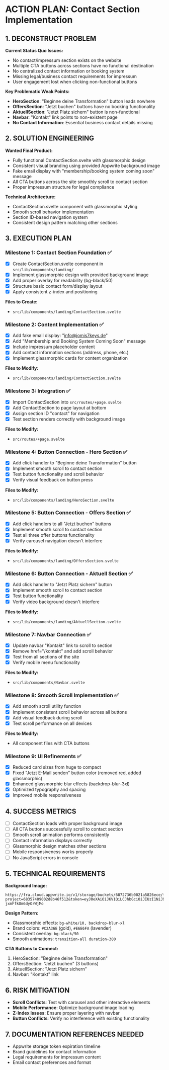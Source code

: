 # ACTION PLAN: Contact Section Implementation

## 1. DECONSTRUCT PROBLEM

**Current Status Quo Issues:**
- No contact/impressum section exists on the website
- Multiple CTA buttons across sections have no functional destination
- No centralized contact information or booking system
- Missing legal/business contact requirements for impressum
- User engagement lost when clicking non-functional buttons

**Key Problematic Weak Points:**
- **HeroSection**: "Beginne deine Transformation" button leads nowhere
- **OffersSection**: "Jetzt buchen" buttons have no booking functionality
- **AktuellSection**: "Jetzt Platz sichern" button is non-functional
- **Navbar**: "Kontakt" link points to non-existent page
- **No Contact Information**: Essential business contact details missing

## 2. SOLUTION ENGINEERING

**Wanted Final Product:**
- Fully functional ContactSection.svelte with glassmorphic design
- Consistent visual branding using provided Appwrite background image
- Fake email display with "membership/booking system coming soon" message
- All CTA buttons across the site smoothly scroll to contact section
- Proper impressum structure for legal compliance

**Technical Architecture:**
- ContactSection.svelte component with glassmorphic styling
- Smooth scroll behavior implementation
- Section ID-based navigation system
- Consistent design pattern matching other sections

## 3. EXECUTION PLAN

### **Milestone 1: Contact Section Foundation** ✅
- [x] Create ContactSection.svelte component in `src/lib/components/landing/`
- [x] Implement glassmorphic design with provided background image
- [x] Add proper overlay for readability (bg-black/50)
- [x] Structure basic contact form/display layout
- [x] Apply consistent z-index and positioning

**Files to Create:**
- `src/lib/components/landing/ContactSection.svelte`

### **Milestone 2: Content Implementation** ✅
- [x] Add fake email display: "info@jomis7keys.de"
- [x] Add "Membership and Booking System Coming Soon" message
- [x] Include impressum placeholder content
- [x] Add contact information sections (address, phone, etc.)
- [x] Implement glassmorphic cards for content organization

**Files to Modify:**
- `src/lib/components/landing/ContactSection.svelte`

### **Milestone 3: Integration** ✅
- [x] Import ContactSection into `src/routes/+page.svelte`
- [x] Add ContactSection to page layout at bottom
- [x] Assign section ID "contact" for navigation
- [x] Test section renders correctly with background image

**Files to Modify:**
- `src/routes/+page.svelte`

### **Milestone 4: Button Connection - Hero Section** ✅
- [x] Add click handler to "Beginne deine Transformation" button
- [x] Implement smooth scroll to contact section
- [x] Test button functionality and scroll behavior
- [x] Verify visual feedback on button press

**Files to Modify:**
- `src/lib/components/landing/HeroSection.svelte`

### **Milestone 5: Button Connection - Offers Section** ✅
- [x] Add click handlers to all "Jetzt buchen" buttons
- [x] Implement smooth scroll to contact section
- [x] Test all three offer buttons functionality
- [x] Verify carousel navigation doesn't interfere

**Files to Modify:**
- `src/lib/components/landing/OffersSection.svelte`

### **Milestone 6: Button Connection - Aktuell Section** ✅
- [x] Add click handler to "Jetzt Platz sichern" button
- [x] Implement smooth scroll to contact section
- [x] Test button functionality
- [x] Verify video background doesn't interfere

**Files to Modify:**
- `src/lib/components/landing/AktuellSection.svelte`

### **Milestone 7: Navbar Connection** ✅
- [x] Update navbar "Kontakt" link to scroll to section
- [x] Remove href="/kontakt" and add scroll behavior
- [x] Test from all sections of the site
- [x] Verify mobile menu functionality

**Files to Modify:**
- `src/lib/components/Navbar.svelte`

### **Milestone 8: Smooth Scroll Implementation** ✅
- [x] Add smooth scroll utility function
- [x] Implement consistent scroll behavior across all buttons
- [x] Add visual feedback during scroll
- [x] Test scroll performance on all devices

**Files to Modify:**
- All component files with CTA buttons

### **Milestone 9: UI Refinements** ✅
- [x] Reduced card sizes from huge to compact
- [x] Fixed "Jetzt E-Mail senden" button color (removed red, added glassmorphic)
- [x] Enhanced glassmorphic blur effects (backdrop-blur-3xl)
- [x] Optimized typography and spacing
- [x] Improved mobile responsiveness

## 4. SUCCESS METRICS

- [ ] ContactSection loads with proper background image
- [ ] All CTA buttons successfully scroll to contact section
- [ ] Smooth scroll animation performs consistently
- [ ] Contact information displays correctly
- [ ] Glassmorphic design matches other sections
- [ ] Mobile responsiveness works properly
- [ ] No JavaScript errors in console

## 5. TECHNICAL REQUIREMENTS

**Background Image:**
```
https://fra.cloud.appwrite.io/v1/storage/buckets/6872736b0021a5826ece/files/6875182900077173e876/preview?project=68357409002d8b46f512&token=eyJ0eXAiOiJKV1QiLCJhbGciOiJIUzI1NiJ9.eyJ0b2tlbklkIjoiNjg3NTE4M2M4ZDU4NDIzMjAyOTQiLCJyZXNvdXJjZUlkIjoiNjg3MjczNmIwMDIxYTU4MjZlY2U6Njg3NTE4MjkwMDA3NzE3M2U4NzYiLCJyZXNvdXJjZVR5cGUiOiJmaWxlcyIsInJlc291cmNlSW50ZXJuYWxJZCI6IjI1MjQ0OjUiLCJleHAiOjkuMjIzMzcyMDM4NjA3MzU4ZSsxOH0.3zLqHqT7HepFH8VZD429ft94z-jxmFfkOm6dyOrWjMo
```

**Design Pattern:**
- Glassmorphic effects: `bg-white/10, backdrop-blur-xl`
- Brand colors: `#C2A36E` (gold), `#E6E6FA` (lavender)
- Consistent overlay: `bg-black/50`
- Smooth animations: `transition-all duration-300`

**CTA Buttons to Connect:**
1. HeroSection: "Beginne deine Transformation"
2. OffersSection: "Jetzt buchen" (3 buttons)
3. AktuellSection: "Jetzt Platz sichern"
4. Navbar: "Kontakt" link

## 6. RISK MITIGATION

- **Scroll Conflicts**: Test with carousel and other interactive elements
- **Mobile Performance**: Optimize background image loading
- **Z-Index Issues**: Ensure proper layering with navbar
- **Button Conflicts**: Verify no interference with existing functionality

## 7. DOCUMENTATION REFERENCES NEEDED

- Appwrite storage token expiration timeline
- Brand guidelines for contact information
- Legal requirements for impressum content
- Email contact preferences and format 